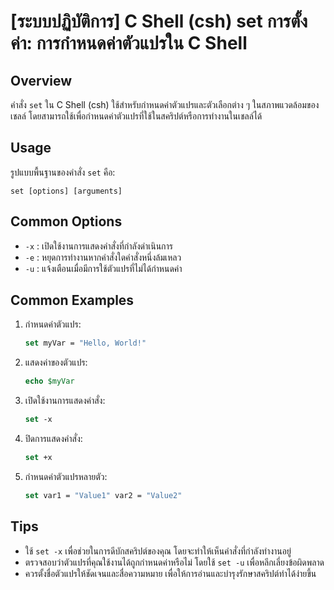 # [ระบบปฏิบัติการ] C Shell (csh) set การตั้งค่า: การกำหนดค่าตัวแปรใน C Shell

## Overview
คำสั่ง `set` ใน C Shell (csh) ใช้สำหรับกำหนดค่าตัวแปรและตัวเลือกต่าง ๆ ในสภาพแวดล้อมของเชลล์ โดยสามารถใช้เพื่อกำหนดค่าตัวแปรที่ใช้ในสคริปต์หรือการทำงานในเชลล์ได้

## Usage
รูปแบบพื้นฐานของคำสั่ง `set` คือ:

```
set [options] [arguments]
```

## Common Options
- `-x` : เปิดใช้งานการแสดงคำสั่งที่กำลังดำเนินการ
- `-e` : หยุดการทำงานหากคำสั่งใดคำสั่งหนึ่งล้มเหลว
- `-u` : แจ้งเตือนเมื่อมีการใช้ตัวแปรที่ไม่ได้กำหนดค่า

## Common Examples
1. กำหนดค่าตัวแปร:
   ```csh
   set myVar = "Hello, World!"
   ```

2. แสดงค่าของตัวแปร:
   ```csh
   echo $myVar
   ```

3. เปิดใช้งานการแสดงคำสั่ง:
   ```csh
   set -x
   ```

4. ปิดการแสดงคำสั่ง:
   ```csh
   set +x
   ```

5. กำหนดค่าตัวแปรหลายตัว:
   ```csh
   set var1 = "Value1" var2 = "Value2"
   ```

## Tips
- ใช้ `set -x` เพื่อช่วยในการดีบักสคริปต์ของคุณ โดยจะทำให้เห็นคำสั่งที่กำลังทำงานอยู่
- ตรวจสอบว่าตัวแปรที่คุณใช้งานได้ถูกกำหนดค่าหรือไม่ โดยใช้ `set -u` เพื่อหลีกเลี่ยงข้อผิดพลาด
- ควรตั้งชื่อตัวแปรให้ชัดเจนและสื่อความหมาย เพื่อให้การอ่านและบำรุงรักษาสคริปต์ทำได้ง่ายขึ้น